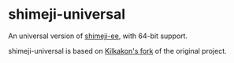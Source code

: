 # shimeji-universal

An universal version of [shimeji-ee](https://code.google.com/p/shimeji-ee/), with 64-bit support.

shimeji-universal is based on [Kilkakon's fork](http://kilkakon.com/projects/shimeji.php) of the original project.
